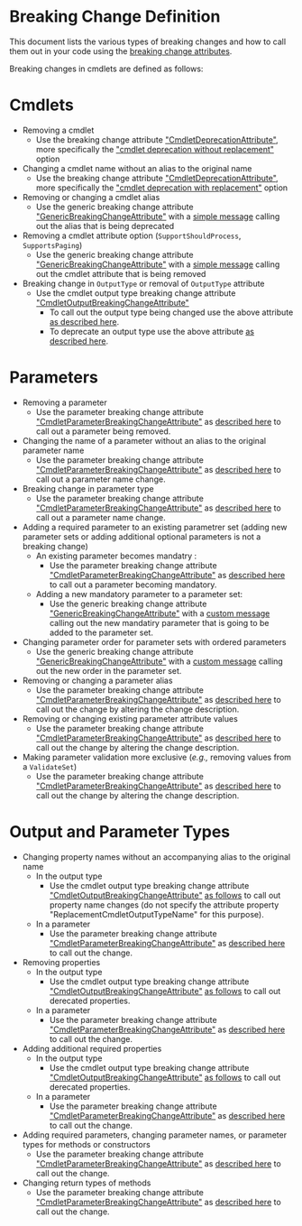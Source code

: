 # Breaking Change Definition

This document lists the various types of breaking changes and how to call them out in your code using the [breaking change attributes](./breaking-changes-attribute-help.md).

Breaking changes in cmdlets are defined as follows:

# Cmdlets
- Removing a cmdlet
  - Use the breaking change attribute ["CmdletDeprecationAttribute"](./breaking-changes-attribute-help.md#cmdletdeprecationattribute), more specifically the ["cmdlet deprecation without replacement"](./breaking-changes-attribute-help.md#when-there-is-no-replacement-cmdlet) option
- Changing a cmdlet name without an alias to the original name
  - Use the breaking change attribute ["CmdletDeprecationAttribute"](./breaking-changes-attribute-help.md#cmdletdeprecationattribute), more specifically the ["cmdlet deprecation with replacement"](./breaking-changes-attribute-help.md#when-there-is-a-replacement-cmdlet) option
- Removing or changing a cmdlet alias
  - Use the generic breaking change attribute ["GenericBreakingChangeAttribute"](./breaking-changes-attribute-help.md#genericbreakingchangeattribute) with a [simple message](./breaking-changes-attribute-help.md#with-a-simple-message) calling out the alias that is being deprecated
- Removing a cmdlet attribute option (`SupportShouldProcess`, `SupportsPaging`)
  - Use the generic breaking change attribute ["GenericBreakingChangeAttribute"](./breaking-changes-attribute-help.md#genericbreakingchangeattribute) with a [simple message](./breaking-changes-attribute-help.md#with-a-simple-message) calling out the cmdlet attribute that is being removed
- Breaking change in `OutputType` or removal of `OutputType` attribute
  - Use the cmdlet output type breaking change attribute ["CmdletOutputBreakingChangeAttribute"](./breaking-changes-attribute-help.md#cmdletoutputbreakingchangeattribute)
    - To call out the output type being changed use the above attribute [as described here](./breaking-changes-attribute-help.md#the-output-return-type-is-changing).
    - To deprecate an output type use the above attribute [as described here](./breaking-changes-attribute-help.md#the-output-return-type-is-being-dropped).

# Parameters
- Removing a parameter
  - Use the parameter breaking change attribute ["CmdletParameterBreakingChangeAttribute"](./breaking-changes-attribute-help.md#cmdletparameterbreakingchangeattribute) as [described here](./breaking-changes-attribute-help.md#a-parameter-is-being-deprecated) to call out a parameter being removed.
- Changing the name of a parameter without an alias to the original parameter name
  - Use the parameter breaking change attribute ["CmdletParameterBreakingChangeAttribute"](./breaking-changes-attribute-help.md#cmdletparameterbreakingchangeattribute) as [described here](./breaking-changes-attribute-help.md#a-parameter-is-being-replaced) to call out a parameter name change.
- Breaking change in parameter type
  - Use the parameter breaking change attribute ["CmdletParameterBreakingChangeAttribute"](./breaking-changes-attribute-help.md#cmdletparameterbreakingchangeattribute) as [described here](./breaking-changes-attribute-help.md#a-parameter-is-changing-its-type) to call out a parameter name change.
- Adding a required parameter to an existing parametrer set (adding new parameter sets or adding additional optional parameters is not a breaking change)
  - An existing parameter becomes mandatry :
    - Use the parameter breaking change attribute ["CmdletParameterBreakingChangeAttribute"](./breaking-changes-attribute-help.md#cmdletparameterbreakingchangeattribute) as [described here](./breaking-changes-attribute-help.md#a-parameter-is-becoming-mandatory) to call out a parameter becoming mandatory.
  - Adding a new mandatory parameter to a parameter set:
      - Use the generic breaking change attribute ["GenericBreakingChangeAttribute"](./breaking-changes-attribute-help.md#genericbreakingchangeattribute) with a [custom message](./breaking-changes-attribute-help.md#with-a-simple-message) calling out the new mandatiry parameter that is going to be added to the parameter set.
- Changing parameter order for parameter sets with ordered parameters
    - Use the generic breaking change attribute ["GenericBreakingChangeAttribute"](./breaking-changes-attribute-help.md#genericbreakingchangeattribute) with a [custom message](./breaking-changes-attribute-help.md#with-a-simple-message) calling out the new order in the parameter set.
- Removing or changing a parameter alias
  - Use the parameter breaking change attribute ["CmdletParameterBreakingChangeAttribute"](./breaking-changes-attribute-help.md#cmdletparameterbreakingchangeattribute) as [described here](./breaking-changes-attribute-help.md#generic-change-in-a-parameter) to call out the change by altering the change description.
- Removing or changing existing parameter attribute values
  - Use the parameter breaking change attribute ["CmdletParameterBreakingChangeAttribute"](./breaking-changes-attribute-help.md#cmdletparameterbreakingchangeattribute) as [described here](./breaking-changes-attribute-help.md#generic-change-in-a-parameter) to call out the change by altering the change description.
- Making parameter validation more exclusive (_e.g.,_ removing values from a `ValidateSet`)
  - Use the parameter breaking change attribute ["CmdletParameterBreakingChangeAttribute"](./breaking-changes-attribute-help.md#cmdletparameterbreakingchangeattribute) as [described here](./breaking-changes-attribute-help.md#generic-change-in-a-parameter) to call out the change by altering the change description.

# Output and Parameter Types
- Changing property names without an accompanying alias to the original name
  - In the output type
    - Use the cmdlet output type breaking change attribute ["CmdletOutputBreakingChangeAttribute"](./breaking-changes-attribute-help.md#cmdletoutputbreakingchangeattribute) [as follows](./breaking-changes-attribute-help.md#a-mixed-example) to call out property name changes (do not specify the attribute property "ReplacementCmdletOutputTypeName" for this purpose).
  - In a parameter
    - Use the parameter breaking change attribute ["CmdletParameterBreakingChangeAttribute"](./breaking-changes-attribute-help.md#cmdletparameterbreakingchangeattribute) as [described here](./breaking-changes-attribute-help.md#generic-change-in-a-parameter) to call out the change.
- Removing properties
  - In the output type
      - Use the cmdlet output type breaking change attribute ["CmdletOutputBreakingChangeAttribute"](./breaking-changes-attribute-help.md#cmdletoutputbreakingchangeattribute) [as follows](./breaking-changes-attribute-help.md#a-few-properties-in-the-output-type-are-being-deprecated) to call out derecated properties. 
  - In a parameter
      - Use the parameter breaking change attribute ["CmdletParameterBreakingChangeAttribute"](./breaking-changes-attribute-help.md#cmdletparameterbreakingchangeattribute) as [described here](./breaking-changes-attribute-help.md#generic-change-in-a-parameter) to call out the change.
- Adding additional required properties
  - In the output type
      - Use the cmdlet output type breaking change attribute ["CmdletOutputBreakingChangeAttribute"](./breaking-changes-attribute-help.md#cmdletoutputbreakingchangeattribute) [as follows](./breaking-changes-attribute-help.md#a-few-new-properties-are-being-added-to-the-output-type) to call out derecated properties. 
  - In a parameter
      - Use the parameter breaking change attribute ["CmdletParameterBreakingChangeAttribute"](./breaking-changes-attribute-help.md#cmdletparameterbreakingchangeattribute) as [described here](./breaking-changes-attribute-help.md#generic-change-in-a-parameter) to call out the change.
- Adding required parameters, changing parameter names, or parameter types for methods or constructors
    - Use the parameter breaking change attribute ["CmdletParameterBreakingChangeAttribute"](./breaking-changes-attribute-help.md#cmdletparameterbreakingchangeattribute) as [described here](./breaking-changes-attribute-help.md#generic-change-in-a-parameter) to call out the change.
- Changing return types of methods
    - Use the parameter breaking change attribute ["CmdletParameterBreakingChangeAttribute"](./breaking-changes-attribute-help.md#cmdletparameterbreakingchangeattribute) as [described here](./breaking-changes-attribute-help.md#generic-change-in-a-parameter) to call out the change.
